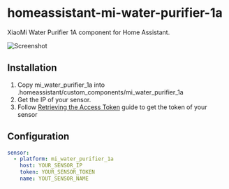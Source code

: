 # homeassistant-mi-water-purifier-1a
XiaoMi Water Purifier 1A component for Home Assistant.

![Screenshot](images/screenshot.png)

## Installation
1. Copy mi_water_purifier_1a into .homeassistant/custom_components/mi_water_purifier_1a
2. Get the IP of your sensor.
3. Follow [Retrieving the Access Token](https://home-assistant.io/components/vacuum.xiaomi_miio/#retrieving-the-access-token) guide to get the token of your sensor

## Configuration
```yaml
sensor:
  - platform: mi_water_purifier_1a
    host: YOUR_SENSOR_IP
    token: YOUR_SENSOR_TOKEN
    name: YOUT_SENSOR_NAME
```
